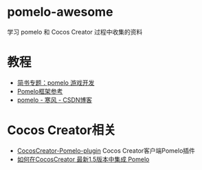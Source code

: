 # pomelo-awesome
学习 pomelo 和 Cocos Creator 过程中收集的资料

# 教程
+ [简书专题：pomelo 游戏开发](http://www.jianshu.com/c/f42580039b45)
+ [Pomelo框架参考](http://www.jianshu.com/p/dJxnFT)
+ [pomelo - 寒风 - CSDN博客](http://blog.csdn.net/xufeng0991/article/category/3173009)

# Cocos Creator相关
+ [CocosCreator-Pomelo-plugin](https://github.com/tumobi/CocosCreator-Pomelo-plugin) Cocos Creator客户端Pomelo插件
+ [如何在CocosCreator 最新1.5版本中集成 Pomelo](http://www.jianshu.com/p/c64f7607adee)



